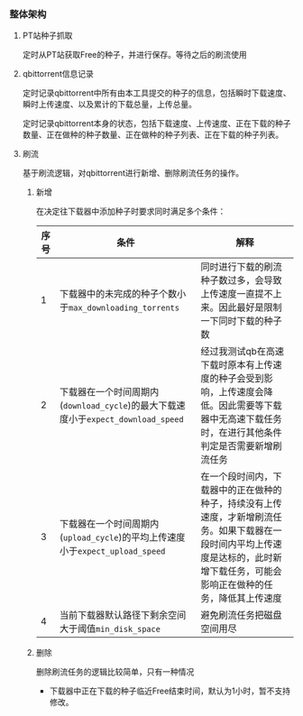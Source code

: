 


### 整体架构

1. PT站种子抓取

    定时从PT站获取Free的种子，并进行保存。等待之后的刷流使用

2. qbittorrent信息记录
   
    定时记录qbittorrent中所有由本工具提交的种子的信息，包括瞬时下载速度、瞬时上传速度、以及累计的下载总量，上传总量。

    定时记录qbittorrent本身的状态，包括下载速度、上传速度、正在下载的种子数量、正在做种的种子数量、正在做种的种子列表、正在下载的种子列表。

3. 刷流

    基于刷流逻辑，对qbittorrent进行新增、删除刷流任务的操作。

    1. 新增
    
        在决定往下载器中添加种子时要求同时满足多个条件：
        
        | 序号 | 条件                                                         | 解释                                                         |
        | ---- | ------------------------------------------------------------ | ------------------------------------------------------------ |
        | 1    | 下载器中的未完成的种子个数小于`max_downloading_torrents`     | 同时进行下载的刷流种子数过多，会导致上传速度一直提不上来。因此最好是限制一下同时下载的种子数 |
        | 2    | 下载器在一个时间周期内(`download_cycle`)的最大下载速度小于`expect_download_speed` | 经过我测试qb在高速下载时原本有上传速度的种子会受到影响，上传速度会降低。因此需要等下载器中无高速下载任务时，在进行其他条件判定是否需要新增刷流任务 |
        | 3    | 下载器在一个时间周期内(`upload_cycle`)的平均上传速度小于`expect_upload_speed` | 在一个段时间内，下载器中的正在做种的种子，持续没有上传速度，才新增刷流任务。如果下载器在一段时间内平均上传速度是达标的，此时新增下载任务，可能会影响正在做种的任务，降低其上传速度 |
        | 4    | 当前下载器默认路径下剩余空间大于阈值`min_disk_space`         | 避免刷流任务把磁盘空间用尽                                   |
        
    2. 删除
    
        删除刷流任务的逻辑比较简单，只有一种情况
    
        * 下载器中正在下载的种子临近Free结束时间，默认为1小时，暂不支持修改。







